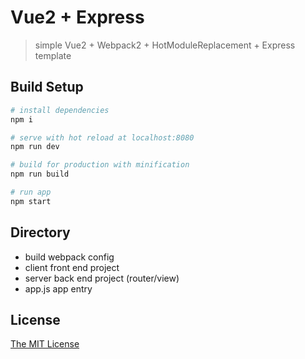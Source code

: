 # Vue2 + Express 

> simple Vue2 + Webpack2 + HotModuleReplacement + Express template

## Build Setup

``` bash
# install dependencies
npm i

# serve with hot reload at localhost:8080
npm run dev

# build for production with minification
npm run build

# run app
npm start
```

## Directory

- build     webpack config
- client    front end project
- server    back end project (router/view) 
- app.js    app entry

## License

[The MIT License](http://opensource.org/licenses/MIT)